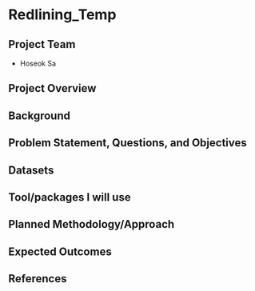 # Redlining_Temp
## Project Team
* Hoseok Sa

## Project Overview


## Background


## Problem Statement, Questions, and Objectives



## Datasets


## Tool/packages I will use



## Planned Methodology/Approach



## Expected Outcomes



## References
 
